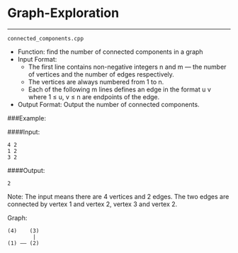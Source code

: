 # Graph-Exploration

---
`connected_components.cpp`
* Function: find the number of connected components in a graph
* Input Format:
   * The first line contains non-negative integers n and m — the number of vertices and the number of edges respectively. 
   * The vertices are always numbered from 1 to n. 
   * Each of the following m lines defines an edge in the format u v where 1 ≤ u, v ≤ n are endpoints of the edge.
* Output Format: Output the number of connected components.

###Example:

####Input:
```
4 2 
1 2 
3 2
```
####Output:
```
2
```
Note: The input means there are 4 vertices and 2 edges. The two edges are connected by vertex 1 and vertex 2, vertex 3 and vertex 2.

Graph:
```
(4)    (3)
        |
(1) —— (2)
```
